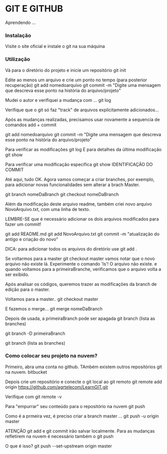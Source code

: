 # GIT E GITHUB

Aprendendo ...

### Instalação
Visite o site oficial e instale o git na sua máquina

### Utilização

Vá para o diretório do projeto e inicie um repositório
git init

Edite ao menos um arquivo e crie um ponto no tempo (para posterior recuperação)
git add nomedoarquivo
git commit -m "Digite uma mensagem que descreva esse ponto na história do arquivo/projeto"

Mudei o autor e verifiquei a mudança com ...
git log

Verifique que o git só faz "track" de arquivos explicitamente adicionados...

Após as mudanças realizadas, precisamos usar novamente a sequencia de comandos add + commit

git add nomedoarquivo
git commit -m "Digite uma mensagem que descreva esse ponto na história do arquivo/projeto"

Para verificar as modificações
git log
E para detalhes da última modificação 
git show

Para verificar uma modificação específica
git show IDENTIFICAÇÃO DO COMMIT

Até aqui, tudo OK.
Agora vamos começar a criar branches, por exemplo, para adicionar novas funcionalidades sem alterar a brach Master.

git branch nomeDaBranch
git checkout nomeDaBranch

Além da modificação deste arquivo readme, também criei novo arquivo NovoArquivo.txt, com uma linha de texto.

LEMBRE-SE que é necessário adicionar os dois arquivos modificados para fazer um commit!

git add README.md
git add NovoArquivo.txt
git commit -m "atualização do antigo e criação do novo"

DICA: para adicionar todos os arquivos do diretório use
git add .

Se voltarmos para a master
git checkout master
vamos notar que o novo arquivo não existe lá. Experimente o comando 'ls'! O arquivo não existe.
e quando voltamos para a primeiraBranche, verificamos que o arquivo volta a ser exibido.

Após analisar os códigos, queremos trazer as modificações da branch de edição para o master.

Voltamos para a master..
git checkout master

E fazemos o merge...
git merge  nomeDaBranch


Depois de usada, a primeiraBranch pode ser apagada
git branch (lista as branches)

git branch -D primeiraBranch

git branch (lista as branches)

### Como colocar seu projeto na nuvem?

Primeiro, abra uma conta no github.
TAmbém existem outros repositórios git na nuvem. bitbucket

Depois crie um repositório e conecte o git local ao git remoto
git remote add origin https://github.com/agrtelecom/LearnGIT.git

Verifique com 
git remote -v

Para "empurrar" seu conteúdo para o repositório na nuvem
git push

Como é a prmeira vez, é preciso criar a branch master ...
git push -u origin master


ATENÇÃO
git add e git commit irão salvar localmente.
Para as mudanças refletirem na nuvem é necessário também o 
git push


O que é isso?
  git push --set-upstream origin master

